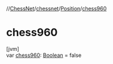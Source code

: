 //[ChessNet](../../../index.md)/[chessnet](../index.md)/[Position](index.md)/[chess960](chess960.md)

# chess960

[jvm]\
var [chess960](chess960.md): [Boolean](https://kotlinlang.org/api/latest/jvm/stdlib/kotlin/-boolean/index.html) = false
